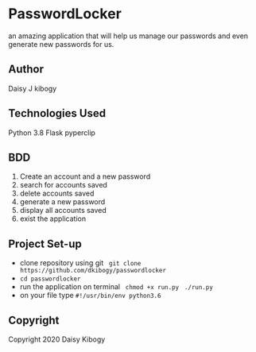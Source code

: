 # PasswordLocker
an amazing application that will help us manage our passwords and even generate new passwords for us.

## Author
Daisy J kibogy

## Technologies Used
Python 3.8
Flask
pyperclip

## BDD

1. Create an account and a new password
2. search for accounts saved
3. delete accounts saved
4. generate a new password 
5. display all accounts saved 
6. exist the application

## Project Set-up

- clone repository using git 
` git clone https://github.com/dkibogy/passwordlocker`
- `cd passwordlocker`
- run the application on terminal 
` chmod +x run.py`
`  ./run.py `
- on your file type 
` #!/usr/bin/env python3.6 `

## Copyright
Copyright 2020 Daisy Kibogy




